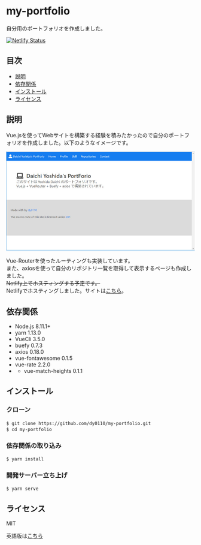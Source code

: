 # my-portfolio
自分用のポートフォリオを作成しました。

[![Netlify Status](https://api.netlify.com/api/v1/badges/c07fd2bd-a6f8-468c-ae26-c1cb26a41746/deploy-status)](https://app.netlify.com/sites/dydev-portfolio-b176b1/deploys)

## 目次

- [説明](#説明)
- [依存関係](#依存関係)
- [インストール](#インストール)
- [ライセンス](#ライセンス)

## 説明

Vue.jsを使ってWebサイトを構築する経験を積みたかったので自分のポートフォリオを作成しました。以下のようなイメージです。  

![alt](./img/2019-03-19_155904.jpg)

Vue-Routerを使ったルーティングも実装しています。  
また、axiosを使って自分のリポジトリ一覧を取得して表示するページも作成しました。  
~~Netlify上でホスティングする予定です。~~  
Netlifyでホスティングしました。サイトは[こちら](https://dydev-portfolio-b176b1.netlify.com/#/)。

## 依存関係

* Node.js 8.11.1+
* yarn 1.13.0
* VueCli 3.5.0
* buefy 0.7.3
* axios 0.18.0
* vue-fontawesome 0.1.5
* vue-rate 2.2.0
* * vue-match-heights 0.1.1

## インストール

### クローン

```
$ git clone https://github.com/dy0110/my-portfolio.git
$ cd my-portfolio
```

### 依存関係の取り込み

```
$ yarn install
```

### 開発サーバー立ち上げ

```
$ yarn serve
```
## ライセンス

MIT

英語版は[こちら](README.md)